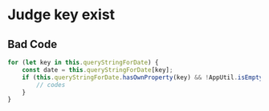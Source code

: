 # Judge key exist

## Bad Code

```js
for (let key in this.queryStringForDate) {
	const date = this.queryStringForDate[key];
	if (this.queryStringForDate.hasOwnProperty(key) && !AppUtil.isEmpty(date)) {
		// codes
	}
}
```
